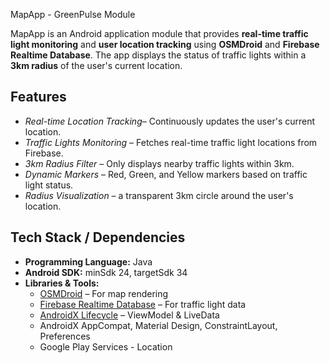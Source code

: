  MapApp - GreenPulse Module

MapApp is an Android application module that provides **real-time traffic light monitoring** and **user location tracking** using **OSMDroid** and **Firebase Realtime Database**.
The app displays the status of traffic lights within a **3km radius** of the user's current location.


## Features

- *Real-time Location Tracking*– Continuously updates the user's current location.
- *Traffic Lights Monitoring* – Fetches real-time traffic light locations from Firebase.
- *3km Radius Filter* – Only displays nearby traffic lights within 3km.
- *Dynamic Markers* – Red, Green, and Yellow markers based on traffic light status.
- *Radius Visualization* – a transparent 3km circle around the user's location.


## Tech Stack / Dependencies

- **Programming Language:** Java  
- **Android SDK:** minSdk 24, targetSdk 34  
- **Libraries & Tools:**
  - [OSMDroid](https://github.com/osmdroid/osmdroid) – For map rendering
  - [Firebase Realtime Database](https://firebase.google.com/docs/database) – For traffic light data
  - [AndroidX Lifecycle](https://developer.android.com/jetpack/androidx/releases/lifecycle) – ViewModel & LiveData
  - AndroidX AppCompat, Material Design, ConstraintLayout, Preferences
  - Google Play Services - Location


